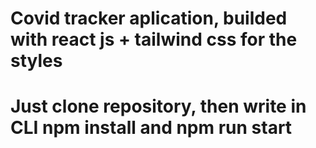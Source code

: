 # Covid tracker aplication, builded with react js + tailwind css for the styles
# Just clone repository, then write in CLI npm install and npm run start 